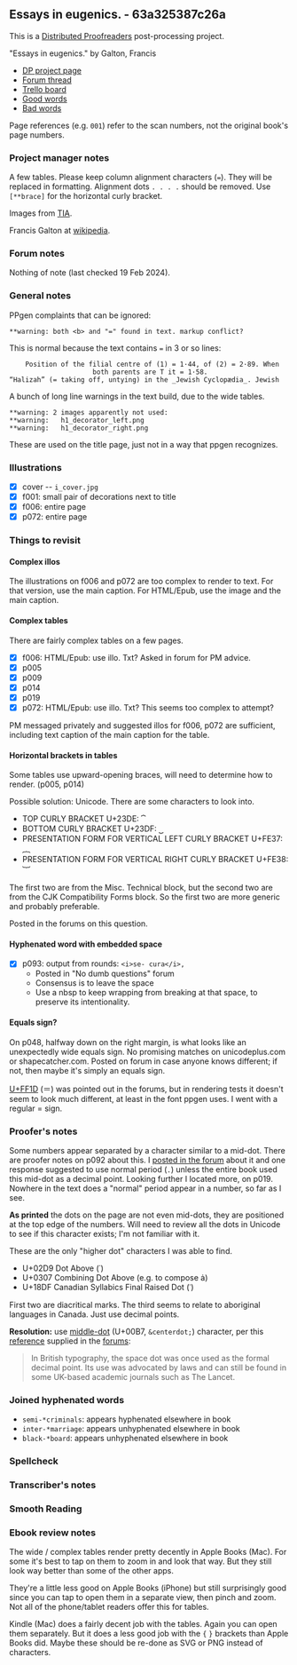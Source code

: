 ## Essays in eugenics. - 63a325387c26a ##

This is a [Distributed Proofreaders](http://www.pgdp.net/) post-processing project.

"Essays in eugenics." by Galton, Francis

- [DP project page](http://www.pgdp.net/c/project.php?id=projectID63a325387c26a)
- [Forum thread](https://www.pgdp.net/phpBB3/viewtopic.php?t=78411)
- [Trello board](https://trello.com/b/8qxEv4eh/dp-essays-in-eugenics)
- [Good words](good_words.txt)
- [Bad words](bad_words.txt)

Page references (e.g. `001`) refer to the scan numbers, not the original book's page numbers.

### Project manager notes ###

A few tables. Please keep column alignment characters (`=`). They will be
replaced in formatting. Alignment dots `. . . .` should be removed. Use
`[**brace]` for the horizontal curly bracket.

Images from [TIA][1].

Francis Galton at [wikipedia][2].

### Forum notes ###

Nothing of note (last checked 19 Feb 2024).

### General notes ###

PPgen complaints that can be ignored:

```
**warning: both <b> and "=" found in text. markup conflict?
```

This is normal because the text contains `=` in 3 or so lines:

```
    Position of the filial centre of (1) = 1·44, of (2) = 2·89. When
                     both parents are T it = 1·58.
“Halizah” (= taking off, untying) in the _Jewish Cyclopædia_. Jewish
```

A bunch of long line warnings in the text build, due to the wide tables.

```
**warning: 2 images apparently not used:
**warning:   h1_decorator_left.png
**warning:   h1_decorator_right.png
```

These are used on the title page, just not in a way that ppgen recognizes.

### Illustrations ###

- [x] cover -- `i_cover.jpg`
- [x] f001: small pair of decorations next to title
- [x] f006: entire page
- [x] p072: entire page

### Things to revisit ###

#### Complex illos ####

The illustrations on f006 and p072 are too complex to render to text. For that
version, use the main caption. For HTML/Epub, use the image and the main
caption.

#### Complex tables ####

There are fairly complex tables on a few pages.

- [x] f006: HTML/Epub: use illo. Txt? Asked in forum for PM advice.
- [x] p005
- [x] p009
- [x] p014
- [x] p019
- [x] p072: HTML/Epub: use illo. Txt? This seems too complex to attempt?

PM messaged privately and suggested illos for f006, p072 are sufficient, including text caption of the main caption for the table.

#### Horizontal brackets in tables ####

Some tables use upward-opening braces, will need to determine how to render.  (p005, p014)

Possible solution: Unicode. There are some characters to look into.
  - TOP CURLY BRACKET U+23DE: ⏞
  - BOTTOM CURLY BRACKET U+23DF: ⏟
  - PRESENTATION FORM FOR VERTICAL LEFT CURLY BRACKET U+FE37: ︷
  - PRESENTATION FORM FOR VERTICAL RIGHT CURLY BRACKET U+FE38: ︸

The first two are from the Misc. Technical block, but the second two are from the CJK Compatibility Forms block. So the first two are more generic and probably preferable.

Posted in the forums on this question.

#### Hyphenated word with embedded space ####

- [x] p093: output from rounds: `<i>se- cura</i>,`
  - Posted in "No dumb questions" forum
  - Consensus is to leave the space
  - Use a nbsp to keep wrapping from breaking at that space, to preserve its intentionality.

#### Equals sign? ####

On p048, halfway down on the right margin, is what looks like an unexpectedly wide equals sign. No promising matches on unicodeplus.com or shapecatcher.com. Posted on forum in case anyone knows different; if not, then maybe it's simply an equals sign.

[U+FF1D][7] (＝) was pointed out in the forums, but in rendering tests it doesn't seem to look much different, at least in the font ppgen uses. I went with a regular = sign.

### Proofer's notes ###

Some numbers appear separated by a character similar to a mid-dot. There are proofer notes on p092 about this. I [posted in the forum][3] about it and one response suggested to use normal period (`.`) unless the entire book used this mid-dot as a decimal point. Looking further I located more, on p019. Nowhere in the text does a "normal" period appear in a number, so far as I see.

**As printed** the dots on the page are not even mid-dots, they are positioned at the top edge of the numbers. Will need to review all the dots in Unicode to see if this character exists; I'm not familiar with it.

These are the only "higher dot" characters I was able to find.

- U+02D9 Dot Above (˙)
- U+0307 Combining Dot Above (e.g. to compose ȧ)
- U+18DF Canadian Syllabics Final Raised Dot (ᣟ)

First two are diacritical marks. The third seems to relate to aboriginal languages in Canada. Just use decimal points.

**Resolution:** use [middle-dot][6] (U+00B7, `&centerdot;`) character, per this [reference][4] supplied in the [forums][5]:

> In British typography, the space dot was once used as the formal decimal point. Its use was advocated by laws and can still be found in some UK-based academic journals such as The Lancet.

### Joined hyphenated words ###

- `semi-*criminals`: appears hyphenated elsewhere in book
- `inter-*marriage`: appears unhyphenated elsewhere in book
- `black-*board`: appears unhyphenated elsewhere in book

### Spellcheck ###

### Transcriber's notes ###

### Smooth Reading ###

### Ebook review notes ###

The wide / complex tables render pretty decently in Apple Books (Mac). For some
it's best to tap on them to zoom in and look that way. But they still look way
better than some of the other apps.

They're a little less good on Apple Books (iPhone) but still surprisingly good
since you can tap to open them in a separate view, then pinch and zoom. Not all
of the phone/tablet readers offer this for tables.

Kindle (Mac) does a fairly decent job with the tables. Again you can open them
separately. But it does a less good job with the `{` `}` brackets than Apple
Books did. Maybe these should be re-done as SVG or PNG instead of characters.


[1]: https://archive.org/details/b21727922
[2]: https://en.wikipedia.org/wiki/Francis_Galton
[3]: https://www.pgdp.net/phpBB3/viewtopic.php?p=1334069#p1334069
[4]: https://en.wikipedia.org/wiki/Interpunct
[5]: https://www.pgdp.net/phpBB3/viewtopic.php?p=1334108#p1334108
[6]: https://www.compart.com/en/unicode/U+00B7
[7]: https://www.fileformat.info/info/unicode/char/ff1d/index.htm
